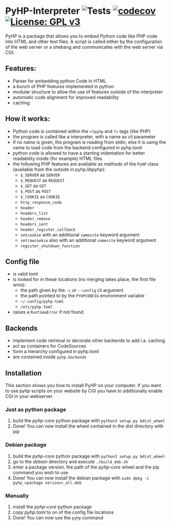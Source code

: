 # PyHP-Interpreter ![Tests](https://github.com/Deric-W/PyHP/workflows/Tests/badge.svg)  [![codecov](https://codecov.io/gh/Deric-W/PyHP/branch/master/graph/badge.svg?token=SA72E6KGXT)](https://codecov.io/gh/Deric-W/PyHP) [![License: GPL v3](https://img.shields.io/badge/License-GPLv3-blue.svg)](https://www.gnu.org/licenses/gpl-3.0)

PyHP is a package that allows you to embed Python code like PHP code into HTML and other text files.
A script is called either by the configuration of the web server or a shebang and communicates with the web server via CGI.

## Features:

  - Parser for embedding python Code in HTML
  - a bunch of PHP features implemented in python
  - modular structure to allow the use of features outside of the interpreter
  - automatic code alignment for improved readability
  - caching
  
## How it works:

 - Python code is contained within the `<?pyhp` and `?>` tags (like PHP)
 - the program is called like a interpreter, with a name as cli parameter
 - if no name is given, the program is reading from stdin, else it is using the name to load code from the backend configured in pyhp.toml
 - python code is allowed to have a starting indentation for better readability inside (for example) HTML files
 - the following PHP features are available as methods of the `PyHP` class (available from the outside in pyhp.libpyhp):
     - `$_SERVER` as `SERVER`
     - `$_REQUEST` as `REQUEST`
     - `$_GET` as `GET`
     - `$_POST` as `POST`
     - `$_COOKIE` as `COOKIE`
     - `http_response_code`
     - `header`
     - `headers_list`
     - `header_remove`
     - `headers_sent`
     - `header_register_callback`
     - `setcookie` with an additional `samesite` keyword argument
     - `setrawcookie` also with an additional `samesite` keyword argument
     - `register_shutdown_function`

  ## Config file

  - is valid toml
  - is looked for in these locations (no merging takes place, the first file wins):
    - the path given by the `-c` or `--config` cli argument
    - the path pointed to by the `PYHPCONFIG` environment variable
    - `~/.config/pyhp.toml`
    - `/etc/pyhp.toml`
  - raises a `RuntimeError` if not found
  
  ## Backends

  - implement code retrieval or decorate other backends to add i.a. caching
  - act as containers for CodeSources
  - form a hierarchy configured in pyhp.toml
  - are contained inside `pyhp.backends`
   
  ## Installation
  
  This section shows you how to install PyHP on your computer.
  If you want to use *pyhp* scripts on your website by CGI you have to additionally enable CGI in your webserver.
  
  ### Just as python package
  1. build the *pyhp-core* python package with `python3 setup.py bdist_wheel`
  2. Done! You can now install the wheel contained in the *dist* directory with pip

  ### Debian package
  1. build the *pyhp-core* python package with `python3 setup.py bdist_wheel`
  2. go to the *debian* directory and execute `./build_deb.sh`
  3. enter a package version, the path of the *pyhp-core* wheel and the pip command you wish to use
  4. Done! You can now install the debian package with `sudo dpkg -i pyhp_<package version>_all.deb`

  ### Manually
  1. install the *pyhp-core* python package
  2. copy *pyhp.toml* to on of the config file locations
  3. Done! You can now use the `pyhp` command


